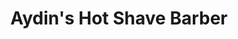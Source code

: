 ---
title: "Aydin's Hot Shave Barber"
url: /edinburgh/aydins-hot-shave-barber/
shop: hairdresser
---